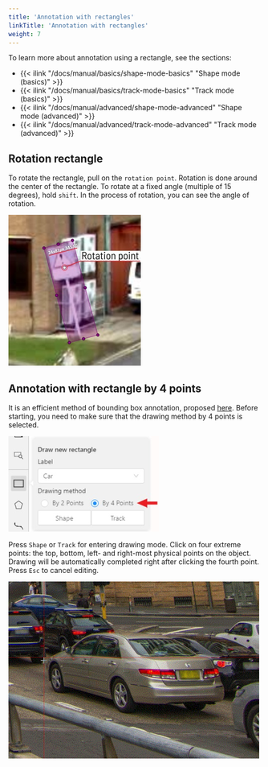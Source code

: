 ```yaml
---
title: 'Annotation with rectangles'
linkTitle: 'Annotation with rectangles'
weight: 7
---
```


To learn more about annotation using a rectangle, see the sections:
- {{< ilink "/docs/manual/basics/shape-mode-basics" "Shape mode (basics)" >}}
- {{< ilink "/docs/manual/basics/track-mode-basics" "Track mode (basics)" >}}
- {{< ilink "/docs/manual/advanced/shape-mode-advanced" "Shape mode (advanced)" >}}
- {{< ilink "/docs/manual/advanced/track-mode-advanced" "Track mode (advanced)" >}}

## Rotation rectangle

To rotate the rectangle, pull on the `rotation point`. Rotation is done around the center of the rectangle.
To rotate at a fixed angle (multiple of 15 degrees),
hold `shift`. In the process of rotation, you can see the angle of rotation.

![Annotation with rectangle shape and highlighted rotation point](/images/image230.jpg)

## Annotation with rectangle by 4 points

It is an efficient method of bounding box annotation, proposed
[here](https://arxiv.org/pdf/1708.02750.pdf).
Before starting, you need to make sure that the drawing method by 4 points is selected.

![Open "Draw new rectangle" window with highlighted "By 4 points" option](/images/image134.jpg)

Press `Shape` or `Track` for entering drawing mode. Click on four extreme points:
the top, bottom, left- and right-most physical points on the object.
Drawing will be automatically completed right after clicking the fourth point.
Press `Esc` to cancel editing.

![Example of annotation process made with four point rectangle](/images/gif016_mapillary_vistas.gif)
